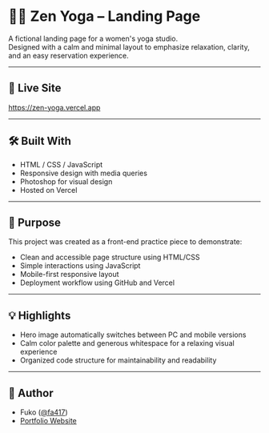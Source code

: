 # 🧘‍♀️ Zen Yoga – Landing Page

A fictional landing page for a women's yoga studio.  
Designed with a calm and minimal layout to emphasize relaxation, clarity, and an easy reservation experience.

---

## 🔗 Live Site  
https://zen-yoga.vercel.app

---

## 🛠️ Built With
- HTML / CSS / JavaScript  
- Responsive design with media queries  
- Photoshop for visual design  
- Hosted on Vercel

---

## 🎯 Purpose

This project was created as a front-end practice piece to demonstrate:

- Clean and accessible page structure using HTML/CSS  
- Simple interactions using JavaScript  
- Mobile-first responsive layout  
- Deployment workflow using GitHub and Vercel

---

## 💡 Highlights

- Hero image automatically switches between PC and mobile versions  
- Calm color palette and generous whitespace for a relaxing visual experience  
- Organized code structure for maintainability and readability

---

## 👤 Author

- Fuko ([@fa417](https://github.com/fa417))  
- [Portfolio Website](https://fuko-portfolio.vercel.app)
